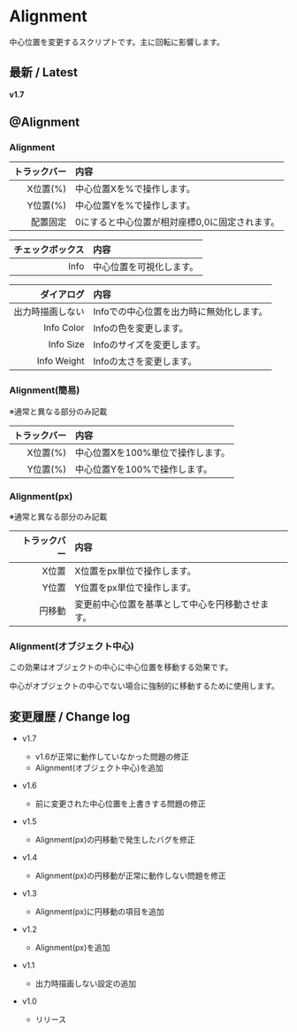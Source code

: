
# Alignment

中心位置を変更するスクリプトです。主に回転に影響します。

## 最新 / Latest

**v1.7**


## @Alignment

### Alignment

| トラックバー | 内容 |
| -: | :- |
| X位置(%) | 中心位置Xを%で操作します。 |
| Y位置(%) | 中心位置Yを%で操作します。 |
| 配置固定 | 0にすると中心位置が相対座標0,0に固定されます。 |

| チェックボックス | 内容 |
| -: | :- |
| Info | 中心位置を可視化します。 |

| ダイアログ | 内容 |
| -: | :- |
| 出力時描画しない | Infoでの中心位置を出力時に無効化します。 |
| Info Color | Infoの色を変更します。 |
| Info Size | Infoのサイズを変更します。 |
| Info Weight | Infoの太さを変更します。 |



### Alignment(簡易)

※通常と異なる部分のみ記載

| トラックバー | 内容 |
| -: | :- |
| X位置(%) | 中心位置Xを100%単位で操作します。 |
| Y位置(%) | 中心位置Yを100%で操作します。 |


### Alignment(px) 

※通常と異なる部分のみ記載

| トラックバー | 内容 |
| -: | :- |
| X位置 | X位置をpx単位で操作します。 |
| Y位置 | Y位置をpx単位で操作します。 |
| 円移動 | 変更前中心位置を基準として中心を円移動させます。 |


### Alignment(オブジェクト中心) 

この効果はオブジェクトの中心に中心位置を移動する効果です。

中心がオブジェクトの中心でない場合に強制的に移動するために使用します。


## 変更履歴 / Change log

- v1.7
    - v1.6が正常に動作していなかった問題の修正
    - Alignment(オブジェクト中心)を追加

- v1.6
    - 前に変更された中心位置を上書きする問題の修正

- v1.5
    - Alignment(px)の円移動で発生したバグを修正

- v1.4
    - Alignment(px)の円移動が正常に動作しない問題を修正

- v1.3
    - Alignment(px)に円移動の項目を追加

- v1.2
    - Alignment(px)を追加

- v1.1
    - 出力時描画しない設定の追加

- v1.0
    - リリース
